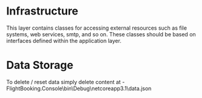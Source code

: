﻿# Infrastructure 

This layer contains classes for accessing external resources such as file systems, web services, smtp, and so on.
These classes should be based on interfaces defined within the application layer.

# Data Storage
To delete / reset data simply delete content at - FlightBooking.Console\bin\Debug\netcoreapp3.1\data.json